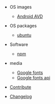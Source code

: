 - OS images
  - [Android AVD](os-images/android-avd.md)
- OS packages
  - [ubuntu](os-packages/ubuntu.md)
- Software
  - [npm](software/npm.md)
- media

  - [Google fonts](media/google-fonts.md)
  - [Google fonts api](media/google-fonts-api.md)

- [Contribute](template/new-upstream.md)
- [Changelog](CHANGELOG.md)
